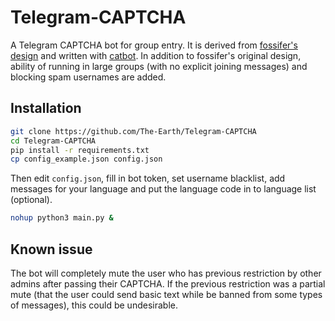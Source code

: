 # Telegram-CAPTCHA

A Telegram CAPTCHA bot for group entry. It is derived from [fossifer's design](https://github.com/fossifer/Telegram-CAPTCHA-bot) and written with [catbot](https://github.com/The-Earth/catbot). In addition to fossifer's original design, ability of running in large groups (with no explicit joining messages) and blocking spam usernames are added.

## Installation

```bash
git clone https://github.com/The-Earth/Telegram-CAPTCHA
cd Telegram-CAPTCHA
pip install -r requirements.txt
cp config_example.json config.json
```

Then edit `config.json`, fill in bot token, set username blacklist, add messages for your language and put the language code in to language list (optional).

```bash
nohup python3 main.py &
```

## Known issue

The bot will completely mute the user who has previous restriction by other admins after passing their CAPTCHA. If the previous restriction was a partial mute (that the user could send basic text while be banned from some types of messages), this could be undesirable.
 